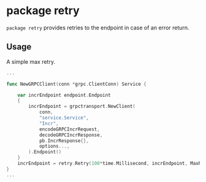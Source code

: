 # package retry

`package retry` provides retries to the endpoint in case of an error return.

## Usage

A simple max retry.

```go
...

func NewGRPCClient(conn *grpc.ClientConn) Service {

    var incrEndpoint endpoint.Endpoint
	{
		incrEndpoint = grpctransport.NewClient(
			conn,
			"service.Service",
			"Incr",
			encodeGRPCIncrRequest,
			decodeGRPCIncrResponse,
			pb.IncrResponse{},
			options...,
		).Endpoint()
	}
	incrEndpoint = retry.Retry(100*time.Millisecond, incrEndpoint, MaxRetries(10))
}
...
```
